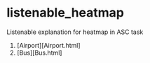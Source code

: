 # listenable_heatmap
Listenable explanation for heatmap in ASC task

1. [Airport][Airport.html]
2. [Bus][Bus.html]
